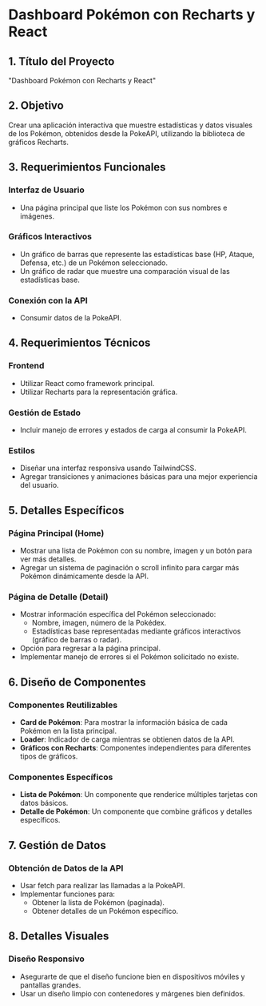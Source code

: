 # Dashboard Pokémon con Recharts y React

## 1. Título del Proyecto  
"Dashboard Pokémon con Recharts y React"  

## 2. Objetivo  
Crear una aplicación interactiva que muestre estadísticas y datos visuales de los Pokémon, obtenidos desde la PokeAPI, utilizando la biblioteca de gráficos Recharts.  

## 3. Requerimientos Funcionales  

### Interfaz de Usuario  
- Una página principal que liste los Pokémon con sus nombres e imágenes.  

### Gráficos Interactivos  
- Un gráfico de barras que represente las estadísticas base (HP, Ataque, Defensa, etc.) de un Pokémon seleccionado.  
- Un gráfico de radar que muestre una comparación visual de las estadísticas base.    

### Conexión con la API  
- Consumir datos de la PokeAPI.  

## 4. Requerimientos Técnicos  

### Frontend  
- Utilizar React como framework principal.  
- Utilizar Recharts para la representación gráfica.  

### Gestión de Estado  
- Incluir manejo de errores y estados de carga al consumir la PokeAPI.  

### Estilos  
- Diseñar una interfaz responsiva usando TailwindCSS.  
- Agregar transiciones y animaciones básicas para una mejor experiencia del usuario.  

## 5. Detalles Específicos  

### Página Principal (Home)  
- Mostrar una lista de Pokémon con su nombre, imagen y un botón para ver más detalles.  
- Agregar un sistema de paginación o scroll infinito para cargar más Pokémon dinámicamente desde la API.  

### Página de Detalle (Detail)  
- Mostrar información específica del Pokémon seleccionado:  
  - Nombre, imagen, número de la Pokédex.
  - Estadísticas base representadas mediante gráficos interactivos (gráfico de barras o radar).  
- Opción para regresar a la página principal.  
- Implementar manejo de errores si el Pokémon solicitado no existe. 

## 6. Diseño de Componentes  

### Componentes Reutilizables  
- **Card de Pokémon**: Para mostrar la información básica de cada Pokémon en la lista principal.  
- **Loader**: Indicador de carga mientras se obtienen datos de la API.  
- **Gráficos con Recharts**: Componentes independientes para diferentes tipos de gráficos.  

### Componentes Específicos  
- **Lista de Pokémon**: Un componente que renderice múltiples tarjetas con datos básicos.  
- **Detalle de Pokémon**: Un componente que combine gráficos y detalles específicos.  

## 7. Gestión de Datos  

### Obtención de Datos de la API  
- Usar fetch para realizar las llamadas a la PokeAPI.  
- Implementar funciones para:  
  - Obtener la lista de Pokémon (paginada).  
  - Obtener detalles de un Pokémon específico.  

## 8. Detalles Visuales  
  
### Diseño Responsivo  
- Asegurarte de que el diseño funcione bien en dispositivos móviles y pantallas grandes.  
- Usar un diseño limpio con contenedores y márgenes bien definidos.  
